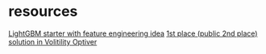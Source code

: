 # resources


[LightGBM starter with feature engineering idea](https://www.kaggle.com/code/tommy1028/lightgbm-starter-with-feature-engineering-idea)
[1st place (public 2nd place) solution in Volitility Optiver](https://www.kaggle.com/code/nyanpn/1st-place-public-2nd-place-solution#LightGBM-Training)
